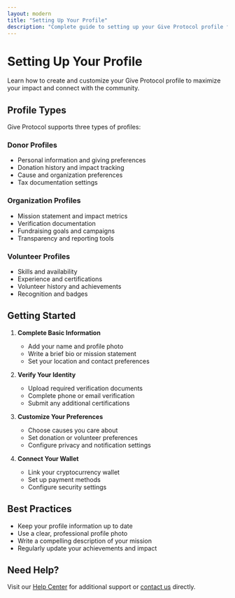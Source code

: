 ```yaml
---
layout: modern
title: "Setting Up Your Profile"
description: "Complete guide to setting up your Give Protocol profile for donors, organizations, and volunteers"
---
```


# Setting Up Your Profile

Learn how to create and customize your Give Protocol profile to maximize your impact and connect with the community.

## Profile Types

Give Protocol supports three types of profiles:

### Donor Profiles
- Personal information and giving preferences
- Donation history and impact tracking
- Cause and organization preferences
- Tax documentation settings

### Organization Profiles
- Mission statement and impact metrics
- Verification documentation
- Fundraising goals and campaigns
- Transparency and reporting tools

### Volunteer Profiles
- Skills and availability
- Experience and certifications
- Volunteer history and achievements
- Recognition and badges

## Getting Started

1. **Complete Basic Information**
   - Add your name and profile photo
   - Write a brief bio or mission statement
   - Set your location and contact preferences

2. **Verify Your Identity**
   - Upload required verification documents
   - Complete phone or email verification
   - Submit any additional certifications

3. **Customize Your Preferences**
   - Choose causes you care about
   - Set donation or volunteer preferences
   - Configure privacy and notification settings

4. **Connect Your Wallet**
   - Link your cryptocurrency wallet
   - Set up payment methods
   - Configure security settings

## Best Practices

- Keep your profile information up to date
- Use a clear, professional profile photo
- Write a compelling description of your mission
- Regularly update your achievements and impact

## Need Help?

Visit our [Help Center](/help-center/faq/) for additional support or [contact us](/community/contact/) directly.
